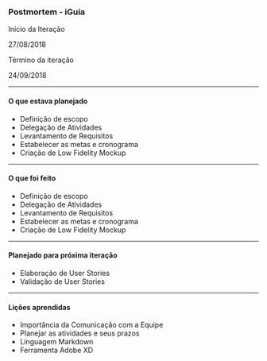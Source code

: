 ### Postmortem - iGuia

 

Início da Iteração

27/08/2018
 

Término da iteração

24/09/2018

-------------------------
#### O que estava planejado

- Definição de escopo
- Delegação de Atividades
- Levantamento de Requisitos
- Estabelecer as metas e cronograma
- Criação de Low Fidelity Mockup
-------------------------
#### O que foi feito

- Definição de escopo
- Delegação de Atividades
- Levantamento de Requisitos
- Estabelecer as metas e cronograma
- Criação de Low Fidelity Mockup
-------------------------
#### Planejado para próxima iteração

- Elaboração de User Stories
- Validação de User Stories
-------------------------
#### Lições aprendidas

- Importância da Comunicação com a Equipe
- Planejar as atividades e seus prazos
- Linguagem Markdown
- Ferramenta Adobe XD

  
  
  
  
  
  

